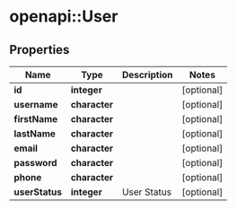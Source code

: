 # openapi::User

## Properties
Name | Type | Description | Notes
------------ | ------------- | ------------- | -------------
**id** | **integer** |  | [optional] 
**username** | **character** |  | [optional] 
**firstName** | **character** |  | [optional] 
**lastName** | **character** |  | [optional] 
**email** | **character** |  | [optional] 
**password** | **character** |  | [optional] 
**phone** | **character** |  | [optional] 
**userStatus** | **integer** | User Status | [optional] 


